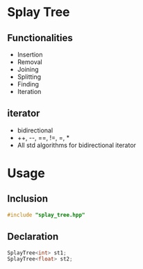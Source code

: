# Splay Tree

## Functionalities

- Insertion
- Removal
- Joining
- Splitting
- Finding
- Iteration

## iterator

- bidirectional
- ++, --, ==, !=, =, *
- All std algorithms for bidirectional iterator

# Usage

## Inclusion

```cpp
#include "splay_tree.hpp"
```

## Declaration

```cpp
SplayTree<int> st1;
SplayTree<float> st2;
```
